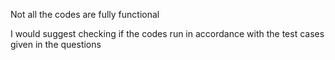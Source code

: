 Not all the codes are fully functional

I would suggest checking if the codes run in accordance with the test cases given in the questions
